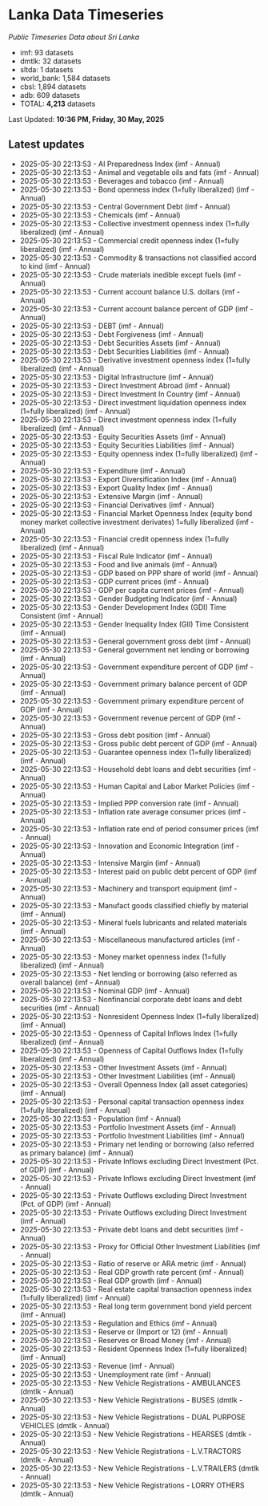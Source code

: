 # Lanka Data Timeseries
*Public Timeseries Data about Sri Lanka*

* imf: 93 datasets
* dmtlk: 32 datasets
* sltda: 1 datasets
* world_bank: 1,584 datasets
* cbsl: 1,894 datasets
* adb: 609 datasets
* TOTAL: **4,213** datasets

Last Updated: **10:36 PM, Friday, 30 May, 2025**

## Latest updates

* 2025-05-30 22:13:53 - AI Preparedness Index (imf - Annual)
* 2025-05-30 22:13:53 - Animal and vegetable oils and fats (imf - Annual)
* 2025-05-30 22:13:53 - Beverages and tobacco (imf - Annual)
* 2025-05-30 22:13:53 - Bond openness index (1=fully liberalized) (imf - Annual)
* 2025-05-30 22:13:53 - Central Government Debt (imf - Annual)
* 2025-05-30 22:13:53 - Chemicals (imf - Annual)
* 2025-05-30 22:13:53 - Collective investment openness index (1=fully liberalized) (imf - Annual)
* 2025-05-30 22:13:53 - Commercial credit openness index (1=fully liberalized) (imf - Annual)
* 2025-05-30 22:13:53 - Commodity & transactions not classified accord to kind (imf - Annual)
* 2025-05-30 22:13:53 - Crude materials inedible except fuels (imf - Annual)
* 2025-05-30 22:13:53 - Current account balance U.S. dollars (imf - Annual)
* 2025-05-30 22:13:53 - Current account balance percent of GDP (imf - Annual)
* 2025-05-30 22:13:53 - DEBT (imf - Annual)
* 2025-05-30 22:13:53 - Debt Forgiveness (imf - Annual)
* 2025-05-30 22:13:53 - Debt Securities Assets (imf - Annual)
* 2025-05-30 22:13:53 - Debt Securities Liabilities (imf - Annual)
* 2025-05-30 22:13:53 - Derivative investment openness index (1=fully liberalized) (imf - Annual)
* 2025-05-30 22:13:53 - Digital Infrastructure (imf - Annual)
* 2025-05-30 22:13:53 - Direct Investment Abroad (imf - Annual)
* 2025-05-30 22:13:53 - Direct Investment In Country (imf - Annual)
* 2025-05-30 22:13:53 - Direct investment liquidation openness index (1=fully liberalized) (imf - Annual)
* 2025-05-30 22:13:53 - Direct investment openness index (1=fully liberalized) (imf - Annual)
* 2025-05-30 22:13:53 - Equity Securities Assets (imf - Annual)
* 2025-05-30 22:13:53 - Equity Securities Liabilities (imf - Annual)
* 2025-05-30 22:13:53 - Equity openness index (1=fully liberalized) (imf - Annual)
* 2025-05-30 22:13:53 - Expenditure (imf - Annual)
* 2025-05-30 22:13:53 - Export Diversification Index (imf - Annual)
* 2025-05-30 22:13:53 - Export Quality Index (imf - Annual)
* 2025-05-30 22:13:53 - Extensive Margin (imf - Annual)
* 2025-05-30 22:13:53 - Financial Derivatives (imf - Annual)
* 2025-05-30 22:13:53 - Financial Market Openness Index (equity bond money market collective investment derivates) 1=fully liberalized (imf - Annual)
* 2025-05-30 22:13:53 - Financial credit openness index (1=fully liberalized) (imf - Annual)
* 2025-05-30 22:13:53 - Fiscal Rule Indicator (imf - Annual)
* 2025-05-30 22:13:53 - Food and live animals (imf - Annual)
* 2025-05-30 22:13:53 - GDP based on PPP share of world (imf - Annual)
* 2025-05-30 22:13:53 - GDP current prices (imf - Annual)
* 2025-05-30 22:13:53 - GDP per capita current prices (imf - Annual)
* 2025-05-30 22:13:53 - Gender Budgeting Indicator (imf - Annual)
* 2025-05-30 22:13:53 - Gender Development Index (GDI) Time Consistent (imf - Annual)
* 2025-05-30 22:13:53 - Gender Inequality Index (GII) Time Consistent (imf - Annual)
* 2025-05-30 22:13:53 - General government gross debt (imf - Annual)
* 2025-05-30 22:13:53 - General government net lending or borrowing (imf - Annual)
* 2025-05-30 22:13:53 - Government expenditure percent of GDP (imf - Annual)
* 2025-05-30 22:13:53 - Government primary balance percent of GDP (imf - Annual)
* 2025-05-30 22:13:53 - Government primary expenditure percent of GDP (imf - Annual)
* 2025-05-30 22:13:53 - Government revenue percent of GDP (imf - Annual)
* 2025-05-30 22:13:53 - Gross debt position (imf - Annual)
* 2025-05-30 22:13:53 - Gross public debt percent of GDP (imf - Annual)
* 2025-05-30 22:13:53 - Guarantee openness index (1=fully liberalized) (imf - Annual)
* 2025-05-30 22:13:53 - Household debt loans and debt securities (imf - Annual)
* 2025-05-30 22:13:53 - Human Capital and Labor Market Policies (imf - Annual)
* 2025-05-30 22:13:53 - Implied PPP conversion rate (imf - Annual)
* 2025-05-30 22:13:53 - Inflation rate average consumer prices (imf - Annual)
* 2025-05-30 22:13:53 - Inflation rate end of period consumer prices (imf - Annual)
* 2025-05-30 22:13:53 - Innovation and Economic Integration (imf - Annual)
* 2025-05-30 22:13:53 - Intensive Margin (imf - Annual)
* 2025-05-30 22:13:53 - Interest paid on public debt percent of GDP (imf - Annual)
* 2025-05-30 22:13:53 - Machinery and transport equipment (imf - Annual)
* 2025-05-30 22:13:53 - Manufact goods classified chiefly by material (imf - Annual)
* 2025-05-30 22:13:53 - Mineral fuels lubricants and related materials (imf - Annual)
* 2025-05-30 22:13:53 - Miscellaneous manufactured articles (imf - Annual)
* 2025-05-30 22:13:53 - Money market openness index (1=fully liberalized) (imf - Annual)
* 2025-05-30 22:13:53 - Net lending or borrowing (also referred as overall balance) (imf - Annual)
* 2025-05-30 22:13:53 - Nominal GDP (imf - Annual)
* 2025-05-30 22:13:53 - Nonfinancial corporate debt loans and debt securities (imf - Annual)
* 2025-05-30 22:13:53 - Nonresident Openness Index (1=fully liberalized) (imf - Annual)
* 2025-05-30 22:13:53 - Openness of Capital Inflows Index (1=fully liberalized) (imf - Annual)
* 2025-05-30 22:13:53 - Openness of Capital Outflows Index (1=fully liberalized) (imf - Annual)
* 2025-05-30 22:13:53 - Other Investment Assets (imf - Annual)
* 2025-05-30 22:13:53 - Other Investment Liabilities (imf - Annual)
* 2025-05-30 22:13:53 - Overall Openness Index (all asset categories) (imf - Annual)
* 2025-05-30 22:13:53 - Personal capital transaction openness index (1=fully liberalized) (imf - Annual)
* 2025-05-30 22:13:53 - Population (imf - Annual)
* 2025-05-30 22:13:53 - Portfolio Investment Assets (imf - Annual)
* 2025-05-30 22:13:53 - Portfolio Investment Liabilities (imf - Annual)
* 2025-05-30 22:13:53 - Primary net lending or borrowing (also referred as primary balance) (imf - Annual)
* 2025-05-30 22:13:53 - Private Inflows excluding Direct Investment (Pct. of GDP) (imf - Annual)
* 2025-05-30 22:13:53 - Private Inflows excluding Direct Investment (imf - Annual)
* 2025-05-30 22:13:53 - Private Outflows excluding Direct Investment (Pct. of GDP) (imf - Annual)
* 2025-05-30 22:13:53 - Private Outflows excluding Direct Investment (imf - Annual)
* 2025-05-30 22:13:53 - Private debt loans and debt securities (imf - Annual)
* 2025-05-30 22:13:53 - Proxy for Official Other Investment Liabilities (imf - Annual)
* 2025-05-30 22:13:53 - Ratio of reserve or ARA metric (imf - Annual)
* 2025-05-30 22:13:53 - Real GDP growth rate percent (imf - Annual)
* 2025-05-30 22:13:53 - Real GDP growth (imf - Annual)
* 2025-05-30 22:13:53 - Real estate capital transaction openness index (1=fully liberalized) (imf - Annual)
* 2025-05-30 22:13:53 - Real long term government bond yield percent (imf - Annual)
* 2025-05-30 22:13:53 - Regulation and Ethics (imf - Annual)
* 2025-05-30 22:13:53 - Reserve or (Import or 12) (imf - Annual)
* 2025-05-30 22:13:53 - Reserves or Broad Money (imf - Annual)
* 2025-05-30 22:13:53 - Resident Openness Index (1=fully liberalized) (imf - Annual)
* 2025-05-30 22:13:53 - Revenue (imf - Annual)
* 2025-05-30 22:13:53 - Unemployment rate (imf - Annual)
* 2025-05-30 22:13:53 - New Vehicle Registrations - AMBULANCES (dmtlk - Annual)
* 2025-05-30 22:13:53 - New Vehicle Registrations - BUSES (dmtlk - Annual)
* 2025-05-30 22:13:53 - New Vehicle Registrations - DUAL PURPOSE VEHICLES (dmtlk - Annual)
* 2025-05-30 22:13:53 - New Vehicle Registrations - HEARSES (dmtlk - Annual)
* 2025-05-30 22:13:53 - New Vehicle Registrations - L.V.TRACTORS (dmtlk - Annual)
* 2025-05-30 22:13:53 - New Vehicle Registrations - L.V.TRAILERS (dmtlk - Annual)
* 2025-05-30 22:13:53 - New Vehicle Registrations - LORRY OTHERS (dmtlk - Annual)